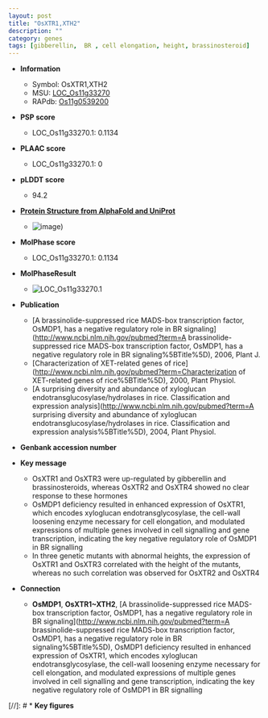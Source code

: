 ```yaml
---
layout: post
title: "OsXTR1,XTH2"
description: ""
category: genes
tags: [gibberellin,  BR , cell elongation, height, brassinosteroid]
---
```


* **Information**  
    + Symbol: OsXTR1,XTH2  
    + MSU: [LOC_Os11g33270](http://rice.plantbiology.msu.edu/cgi-bin/ORF_infopage.cgi?orf=LOC_Os11g33270)  
    + RAPdb: [Os11g0539200](http://rapdb.dna.affrc.go.jp/viewer/gbrowse_details/irgsp1?name=Os11g0539200)  

* **PSP score**  
    + LOC_Os11g33270.1: 0.1134 

* **PLAAC score**  
    + LOC_Os11g33270.1: 0 

* **pLDDT score**
    + 94.2

* **[Protein Structure from AlphaFold and UniProt](https://www.uniprot.org/uniprotkb/Q2R336/entry#structure)**
    + ![image](https://ricepsp.github.io/images/Q2/AF-Q2R336-F1.png))

* **MolPhase score**
    + LOC_Os11g33270.1: 0.1134

* **MolPhaseResult**
    + ![LOC_Os11g33270.1](https://ricepsp.github.io/pictures/LOC_Os11g/LOC_Os11g33270.1.png)

* **Publication**  
    + [A brassinolide-suppressed rice MADS-box transcription factor, OsMDP1, has a negative regulatory role in BR signaling](http://www.ncbi.nlm.nih.gov/pubmed?term=A brassinolide-suppressed rice MADS-box transcription factor, OsMDP1, has a negative regulatory role in BR signaling%5BTitle%5D), 2006, Plant J.
    + [Characterization of XET-related genes of rice](http://www.ncbi.nlm.nih.gov/pubmed?term=Characterization of XET-related genes of rice%5BTitle%5D), 2000, Plant Physiol.
    + [A surprising diversity and abundance of xyloglucan endotransglucosylase/hydrolases in rice. Classification and expression analysis](http://www.ncbi.nlm.nih.gov/pubmed?term=A surprising diversity and abundance of xyloglucan endotransglucosylase/hydrolases in rice. Classification and expression analysis%5BTitle%5D), 2004, Plant Physiol.

* **Genbank accession number**  

* **Key message**  
    + OsXTR1 and OsXTR3 were up-regulated by gibberellin and brassinosteroids, whereas OsXTR2 and OsXTR4 showed no clear response to these hormones
    + OsMDP1 deficiency resulted in enhanced expression of OsXTR1, which encodes xyloglucan endotransglycosylase, the cell-wall loosening enzyme necessary for cell elongation, and modulated expressions of multiple genes involved in cell signalling and gene transcription, indicating the key negative regulatory role of OsMDP1 in BR signalling
    + In three genetic mutants with abnormal heights, the expression of OsXTR1 and OsXTR3 correlated with the height of the mutants, whereas no such correlation was observed for OsXTR2 and OsXTR4

* **Connection**  
    + __OsMDP1__, __OsXTR1~XTH2__, [A brassinolide-suppressed rice MADS-box transcription factor, OsMDP1, has a negative regulatory role in BR signaling](http://www.ncbi.nlm.nih.gov/pubmed?term=A brassinolide-suppressed rice MADS-box transcription factor, OsMDP1, has a negative regulatory role in BR signaling%5BTitle%5D), OsMDP1 deficiency resulted in enhanced expression of OsXTR1, which encodes xyloglucan endotransglycosylase, the cell-wall loosening enzyme necessary for cell elongation, and modulated expressions of multiple genes involved in cell signalling and gene transcription, indicating the key negative regulatory role of OsMDP1 in BR signalling

[//]: # * **Key figures**  


